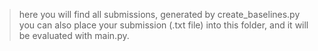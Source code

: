 > here you will find all submissions, generated by create_baselines.py
> you can also place your submission (.txt file) into this folder, and it 
    will be evaluated with main.py.
